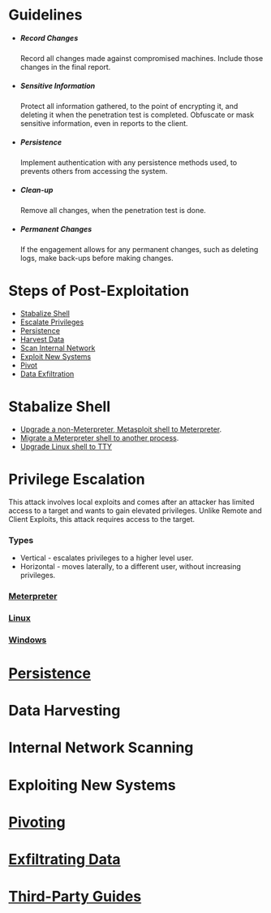# Guidelines
* ##### Record Changes
  Record all changes made against compromised machines. Include those changes in the final report.
* ##### Sensitive Information
  Protect all information gathered, to the point of encrypting it, and deleting it when the penetration test is completed. Obfuscate or mask sensitive information, even in reports to the client.
* ##### Persistence
  Implement authentication with any persistence methods used, to prevents others from accessing the system.  
* ##### Clean-up
  Remove all changes, when the penetration test is done.
* ##### Permanent Changes
  If the engagement allows for any permanent changes, such as deleting logs, make back-ups before making changes.

# Steps of Post-Exploitation
* [Stabalize Shell](#Stabalize-Shell)
* [Escalate Privileges](#Privilege-Escalation)
* [Persistence](#Persistence)
* [Harvest Data](#Data-Harvesting)
* [Scan Internal Network](#Internal-Network-Scanning)
* [Exploit New Systems](#Exploiting-New-Systems)
* [Pivot](#Pivoting)
* [Data Exfiltration](#Exfiltrating-Data)

# Stabalize Shell
* [Upgrade a non-Meterpreter, Metasploit shell to Meterpreter](../../Tools/Metasploit/README.md#Upgrade-Shell-to-Meterpreter-Shell).
* [Migrate a Meterpreter shell to another process](../../Tools/Metasploit/README.md#Migrate-to-Another-Process).
* [Upgrade Linux shell to TTY](../../Tools/Shells/Reverse/README.md#Stabalize-Shell)

# Privilege Escalation
This attack involves local exploits and comes after an attacker has limited access to a target and wants to gain elevated privileges.
Unlike Remote and Client Exploits, this attack requires access to the target.

### Types
* Vertical - escalates privileges to a higher level user.
* Horizontal - moves laterally, to a different user, without increasing privileges.

### [Meterpreter](../../Tools/Metasploit/README.md#Escalate-Privileges)

### [Linux](PrivilegeEscalation/Linux/README.md)

### [Windows](PrivilegeEscalation/Windows/README.md)

# [Persistence](Persistence.md)

# Data Harvesting

# Internal Network Scanning

# Exploiting New Systems

# [Pivoting](Pivoting.md)

# [Exfiltrating Data](DataExfiltration.md)

# [Third-Party Guides](ThirdParty.md)